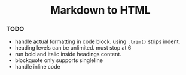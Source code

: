 <div align="center">
  <h1>Markdown to HTML</h1>
</div>

### TODO

- handle actual formatting in code block. using `.trim()` strips indent.
- heading levels can be unlimited. must stop at 6
- run bold and italic inside headings content.
- blockquote only supports singleline
- handle inline code
